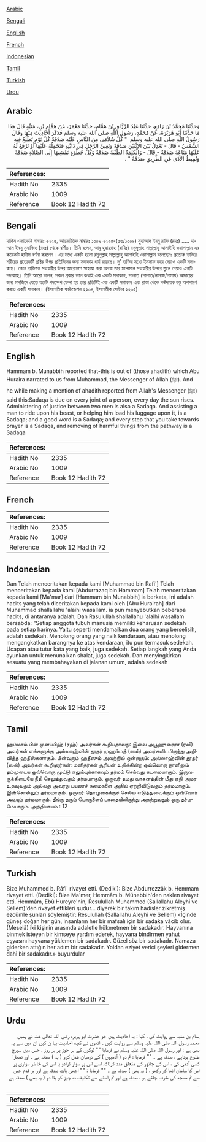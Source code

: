 [Arabic](#arabic)

[Bengali](#bengali)

[English](#english)

[French](#french)

[Indonesian](#indonesian)

[Tamil](#tamil)

[Turkish](#turkish)

[Urdu](#urdu)

## Arabic


<div dir="rtl" lang="ar" style={{fontSize:'larger',backgroundColor:'#f8f9fa',padding:20}}>
وَحَدَّثَنَا مُحَمَّدُ بْنُ رَافِعٍ، حَدَّثَنَا عَبْدُ الرَّزَّاقِ بْنُ هَمَّامٍ، حَدَّثَنَا مَعْمَرٌ، عَنْ هَمَّامِ بْنِ، مُنَبِّهٍ قَالَ هَذَا مَا حَدَّثَنَا أَبُو هُرَيْرَةَ، عَنْ مُحَمَّدٍ، رَسُولِ اللَّهِ صلى الله عليه وسلم فَذَكَرَ أَحَادِيثَ مِنْهَا وَقَالَ رَسُولُ اللَّهِ صلى الله عليه وسلم ‏ "‏ كُلُّ سُلاَمَى مِنَ النَّاسِ عَلَيْهِ صَدَقَةٌ كُلَّ يَوْمٍ تَطْلُعُ فِيهِ الشَّمْسُ - قَالَ - تَعْدِلُ بَيْنَ الاِثْنَيْنِ صَدَقَةٌ وَتُعِينُ الرَّجُلَ فِي دَابَّتِهِ فَتَحْمِلُهُ عَلَيْهَا أَوْ تَرْفَعُ لَهُ عَلَيْهَا مَتَاعَهُ صَدَقَةٌ - قَالَ - وَالْكَلِمَةُ الطَّيِّبَةُ صَدَقَةٌ وَكُلُّ خَطْوَةٍ تَمْشِيهَا إِلَى الصَّلاَةِ صَدَقَةٌ وَتُمِيطُ الأَذَى عَنِ الطَّرِيقِ صَدَقَةٌ ‏"‏ ‏.‏
</div>
<div style={{backgroundColor:'#f8f9fa',padding:20, marginBottom: 10}}><table> <thead> <tr> <th>References:</th> <th></th> </tr> </thead> <tbody><tr><td>Hadith No</td><td>2335</td></tr><tr><td>Arabic No</td><td>1009</td></tr><tr><td>Reference</td><td>Book 12 Hadith 72</td></tr></tbody></table></div>

## Bengali


<div dir="ltr" lang="bn" style={{fontSize:'larger',backgroundColor:'#f8f9fa',padding:20}}>
হাদিস একাডেমি নাম্বারঃ ২২২৫, আন্তর্জাতিক নাম্বারঃ ১০০৯ ২২২৫-(৫৬/১০০৯) মুহাম্মাদ ইবনু রাফি (রহঃ) ..... হাম্মাম ইবনু মুনাব্বিহ (রহঃ) থেকে বর্ণিত। তিনি বলেন, আবূ হুরায়রাহ (রাযিঃ) রসূলুল্লাহ সাল্লাল্লাহু আলাইহি ওয়াসাল্লাম এর কয়েকটি হাদীস বর্ণনা করলেন। এর মধ্যে একটি হলো রসূলুল্লাহ সাল্লাল্লাহু আলাইহি ওয়াসাল্লাম বলেছেনঃ প্রত্যেক ব্যক্তির শরীরের প্রত্যেকটি গ্রন্থির উপর প্রতিদিনের জন্য সদাকাহ ধার্য রয়েছে। দু' ব্যক্তির মধ্যে ইনসাফ করে দেয়াও একটি সদাকাহ। কোন ব্যক্তিকে সওয়ারীর উপর আরোহণে সাহায্য করা অথবা তার মালামাল সওয়ারীর উপরে তুলে দেয়াও একটি সদাকাহ্। তিনি আরো বলেন, সকল প্রকার ভাল কথাই এক একটি সদাকাহ, সালাত (সালাত/নামাজ/নামায) আদায়ের জন্য মসজিদে যেতে যতটি পদক্ষেপ ফেলা হয় তার প্রতিটিই এক একটি সদাকাহ এবং রাস্তা থেকে কষ্টদায়ক বস্তু অপসারণ করাও একটি সদাকাহ। (ইসলামিক ফাউন্ডেশন ২২০৪, ইসলামীক সেন্টার ২২০৫)
</div>
<div style={{backgroundColor:'#f8f9fa',padding:20, marginBottom: 10}}><table> <thead> <tr> <th>References:</th> <th></th> </tr> </thead> <tbody><tr><td>Hadith No</td><td>2335</td></tr><tr><td>Arabic No</td><td>1009</td></tr><tr><td>Reference</td><td>Book 12 Hadith 72</td></tr></tbody></table></div>

## English


<div dir="ltr" lang="en" style={{fontSize:'larger',backgroundColor:'#f8f9fa',padding:20}}>
Hammam b. Munabbih reported that-this is out of (those ahadith) which Abu Huraira narrated to us from Muhammad, the Messenger of Allah (ﷺ). And he while making a mention of ahadith reported from Allah's Messenger (ﷺ) said this:Sadaqa is due on every joint of a person, every day the sun rises. Administering of justice between two men is also a Sadaqa. And assisting a man to ride upon his beast, or helping him load his luggage upon it, is a Sadaqa; and a good word is a Sadaqa; and every step that you take towards prayer is a Sadaqa, and removing of harmful things from the pathway is a Sadaqa
</div>
<div style={{backgroundColor:'#f8f9fa',padding:20, marginBottom: 10}}><table> <thead> <tr> <th>References:</th> <th></th> </tr> </thead> <tbody><tr><td>Hadith No</td><td>2335</td></tr><tr><td>Arabic No</td><td>1009</td></tr><tr><td>Reference</td><td>Book 12 Hadith 72</td></tr></tbody></table></div>

## French


<div dir="ltr" lang="fr" style={{fontSize:'larger',backgroundColor:'#f8f9fa',padding:20}}>

</div>
<div style={{backgroundColor:'#f8f9fa',padding:20, marginBottom: 10}}><table> <thead> <tr> <th>References:</th> <th></th> </tr> </thead> <tbody><tr><td>Hadith No</td><td>2335</td></tr><tr><td>Arabic No</td><td>1009</td></tr><tr><td>Reference</td><td>Book 12 Hadith 72</td></tr></tbody></table></div>

## Indonesian


<div dir="ltr" lang="id" style={{fontSize:'larger',backgroundColor:'#f8f9fa',padding:20}}>
Dan Telah menceritakan kepada kami [Muhammad bin Rafi'] Telah menceritakan kepada kami [Abdurrazaq bin Hammam] Telah menceritakan kepada kami [Ma'mar] dari [Hammam bin Munabbih] ia berkata, ini adalah hadits yang telah diceritakan kepada kami oleh [Abu Hurairah] dari Muhammad shallallahu 'alaihi wasallam. ia pun menyebutkan beberapa hadits, di antaranya adalah; Dan Rasulullah shallallahu 'alaihi wasallam bersabda: "Setiap anggota tubuh manusia memiliki keharusan sedekah pada setiap harinya. Yaitu seperti mendamaikan dua orang yang berselisih, adalah sedekah. Menolong orang yang naik kendaraan, atau menolong mengangkatkan barangnya ke atas kendaraan, itu pun termasuk sedekah. Ucapan atau tutur kata yang baik, juga sedekah. Setiap langkah yang Anda ayunkan untuk menunaikan shalat, juga sedekah. Dan menyingkirkan sesuatu yang membahayakan di jalanan umum, adalah sedekah
</div>
<div style={{backgroundColor:'#f8f9fa',padding:20, marginBottom: 10}}><table> <thead> <tr> <th>References:</th> <th></th> </tr> </thead> <tbody><tr><td>Hadith No</td><td>2335</td></tr><tr><td>Arabic No</td><td>1009</td></tr><tr><td>Reference</td><td>Book 12 Hadith 72</td></tr></tbody></table></div>

## Tamil


<div dir="ltr" lang="ta" style={{fontSize:'larger',backgroundColor:'#f8f9fa',padding:20}}>
ஹம்மாம் பின் முனப்பிஹ் (ரஹ்) அவர்கள் கூறியதாவது: இவை அபூஹுரைரா (ரலி) அவர்கள் எங்களுக்கு அல்லாஹ்வின் தூதர் முஹம்மத் (ஸல்) அவர்களிடமிருந்து அறிவித்த ஹதீஸ்களாகும். பின்வரும் ஹதீஸும் அவற்றில் ஒன்றாகும்: அல்லாஹ்வின் தூதர் (ஸல்) அவர்கள் கூறினார்கள்: மனிதர்கள் சூரியன் உதிக்கின்ற ஒவ்வொரு நாளிலும் தம்முடைய ஒவ்வொரு மூட்டு எலும்புக்காகவும் தர்மம் செய்வது கடமையாகும். இருவருக்கிடையே நீதி செலுத்துவதும் தர்மமாகும். ஒருவர் தமது வாகனத்தின் மீது ஏறி அமர உதவுவதும் அல்லது அவரது பயணச் சுமைகளை அதில் ஏற்றிவிடுவதும் தர்மமாகும். இன்சொல்லும் தர்மமாகும். ஒருவர் தொழுகைக்குச் செல்ல எடுத்துவைக்கும் ஒவ்வோர் அடியும் தர்மமாகும். தீங்கு தரும் பொருளைப் பாதையிலிருந்து அகற்றுவதும் ஒரு தர்மமேயாகும். அத்தியாயம் : 12
</div>
<div style={{backgroundColor:'#f8f9fa',padding:20, marginBottom: 10}}><table> <thead> <tr> <th>References:</th> <th></th> </tr> </thead> <tbody><tr><td>Hadith No</td><td>2335</td></tr><tr><td>Arabic No</td><td>1009</td></tr><tr><td>Reference</td><td>Book 12 Hadith 72</td></tr></tbody></table></div>

## Turkish


<div dir="ltr" lang="tr" style={{fontSize:'larger',backgroundColor:'#f8f9fa',padding:20}}>
Bize Muhammed b. Râfi' rivayet etti. (Dediki): Bize Abdurrezzâk b. Hemmam rivayet etti. (Dediki): Bize Ma'mer, Hemmâm b. Münebbih'den naklen rivayet etti. Hemmâm, Ebû Hureyre'nin, Resulullah Muhammed (Sallallahu Aleyhi ve Sellem)'den rivayet ettikleri şudur... diyerek bir takım hadisler zikretmiş ezcümle şunları söylemiştir: Resulullah (Sallallahu Aleyhi ve Sellem) «İçinde güneş doğan her gün, insanların her bir mafsalı için bir sadaka vâcib olur. (Meselâ) iki kişinin arasında adaletle hükmetmen bir sadakadır. Hayvanına binmek isteyen bir kimseye yardım ederek, hayvana bindirmen yahut eşyasını hayvana yüklemen bir sadakadır. Güzel söz bir sadakadır. Namaza giderken attığın her adım bir sadakadır. Yoldan eziyet verici şeyleri gidermen dahî bir sadakadır.» buyurdular
</div>
<div style={{backgroundColor:'#f8f9fa',padding:20, marginBottom: 10}}><table> <thead> <tr> <th>References:</th> <th></th> </tr> </thead> <tbody><tr><td>Hadith No</td><td>2335</td></tr><tr><td>Arabic No</td><td>1009</td></tr><tr><td>Reference</td><td>Book 12 Hadith 72</td></tr></tbody></table></div>

## Urdu


<div dir="rtl" lang="ur" style={{fontSize:'larger',backgroundColor:'#f8f9fa',padding:20}}>
ہمام بن منبہ سے روایت کی ، کہا : یہ احادیث ہیں جو حضرت ابو ہریرہ رضی اللہ تعالیٰ عنہ نے ہمیں محمد رسول اللہ صلی اللہ علیہ وسلم سے روایت کیں ۔ انھوں نے کچھ احادیث بیا ن کیں ان میں سے یہ بھی ہے : اور رسول اللہ صلی اللہ علیہ وسلم نے فرمایا "" لوگوں کے ہر جوڑ پر ہر روز ، جس میں سورج طلوع ہوتاہے ، صدقہ ہے ۔ "" فرمایا : تم دو ( آدمیوں ) کے درمیان عدل کرو ( یہ ) صدقہ ہے ۔ اور تمھارا کسی آدمی کی ، اس کے جانور کے متعلق مدد کرناکہ اسے اس پر سوار کرادو یا اس کی خاطر سواری پر اس کا سامان اٹھا کر رکھو ، ( یہ بھی ) صدقہ ہے ۔ "" فرمایا : "" اچھی بات صدقہ ہے اور ہر قدم جس سے تم مسجد کی طرف چلتے ہو ، صدقہ ہے اور تم راستے سے تکلیف دہ چیز کو ہٹا دو ( یہ بھی ) صدقہ ہے ۔
</div>
<div style={{backgroundColor:'#f8f9fa',padding:20, marginBottom: 10}}><table> <thead> <tr> <th>References:</th> <th></th> </tr> </thead> <tbody><tr><td>Hadith No</td><td>2335</td></tr><tr><td>Arabic No</td><td>1009</td></tr><tr><td>Reference</td><td>Book 12 Hadith 72</td></tr></tbody></table></div>